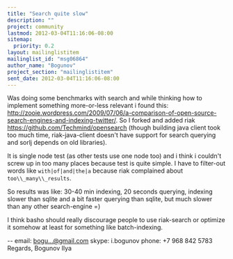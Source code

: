 ```yaml
---
title: "Search quite slow"
description: ""
project: community
lastmod: 2012-03-04T11:16:06-08:00
sitemap:
  priority: 0.2
layout: mailinglistitem
mailinglist_id: "msg06864"
author_name: "Bogunov"
project_section: "mailinglistitem"
sent_date: 2012-03-04T11:16:06-08:00
---
```



Was doing some benchmarks with search and while thinking how to implement
something more-or-less relevant i found this:
http://zooie.wordpress.com/2009/07/06/a-comparison-of-open-source-search-engines-and-indexing-twitter/.
So I forked and added riak https://github.com/Techmind/opensearch (though
building java client took too much time, riak-java-client doesn't have
support for search querying and sorlj depends on old libraries).

It is single node test (as other tests use one node too) and i think i
couldn't screw up in too many places because test is quite simple. I have
to filter-out words like `with|of|and|the|a` because riak complained about
`too\\_many\\_results`.

So results was like: 30-40 min indexing, 20 seconds querying, indexing
slower than sqlite and a bit faster querying than sqlite, but much slower
than any other search-engine =)

I think basho should really discourage people to use riak-search or
optimize it somehow at least for something like batch-indexing.

-- 
email: bogu...@gmail.com
skype: i.bogunov
phone: +7 968 842 5783
Regards, Bogunov Ilya
